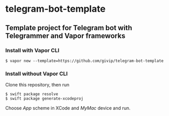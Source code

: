 # telegram-bot-template

## Template project for Telegram bot with Telegrammer and Vapor frameworks

### Install with Vapor CLI

```
$ vapor new --template=https://github.com/givip/telegram-bot-template
```

### Install without Vapor CLI

Clone this repository, then run
```
$ swift package resolve
$ swift package generate-xcodeproj
```

Choose *App* scheme in XCode and *MyMac* device and run.
